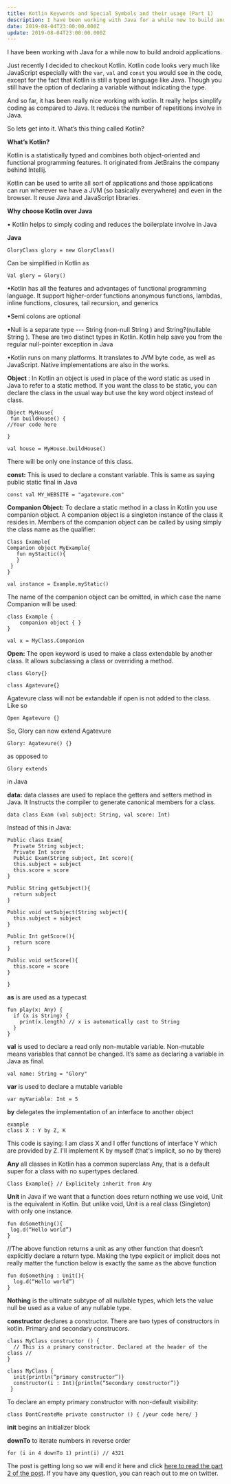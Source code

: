 ```yaml
---
title: Kotlin Keywords and Special Symbols and their usage (Part 1)
description: I have been working with Java for a while now to build android applications. Just recently I decided to checkout Kotlin. 
date: 2019-08-04T23:00:00.000Z
update: 2019-08-04T23:00:00.000Z
---
```

I have been working with Java for a while now to build android applications. 

Just recently I decided to checkout Kotlin. Kotlin code looks very much like JavaScript especially with the `var`, `val` and `const` you would see in the code, except for the fact that Kotlin is still a typed language like Java. Though you still have the option of declaring a variable without indicating the type. 

And so far, it has been really nice working with kotlin. It really helps simplify coding as compared to Java. It reduces the number of repetitions involve in Java.

So lets get into it. What’s this thing called Kotlin?

**What’s Kotlin?**

Kotlin is a statistically typed and combines both object-oriented and functional programming features. It originated from JetBrains the company behind Intellij.

Kotlin can be used to write all sort of applications and those applications can run wherever we have a JVM (so basically everywhere) and even in the browser. It reuse Java and JavaScript libraries. 

**Why choose Kotlin over Java**

•	Kotlin helps to simply coding and reduces the boilerplate involve in Java

**Java**

```
GloryClass glory = new GloryClass()
```

Can be simplified in Kotlin as

```
Val glory = Glory()
```

•Kotlin has all the features and advantages of functional programming language. It support higher-order functions anonymous functions, lambdas, inline functions, closures, tail recursion, and generics

•Semi colons are optional

•Null is a separate type --- String (non-null String ) and String?(nullable String	). These are two distinct types in Kotlin. Kotlin help save you from the regular null-pointer exception in Java

•Kotlin runs on many platforms. It translates to JVM byte code, as well as JavaScript. Native implementations are also in the works.

**Object** : In Kotlin an object is used in place of the word static as used in Java to refer to a static method. If  you want the class to be static, you can declare the class in the usual way but use the key word object instead of class.

```
Object MyHouse{
 fun buildHouse() {
//Your code here

}
```

```
val house = MyHouse.buildHouse()
```

There will be only one instance of this class.

**const:** This is used  to declare  a constant variable. This is same as saying public static final in Java

```
const val MY_WEBSITE = "agatevure.com"
```

**Companion Object:** To declare a static method in a class in Kotlin you use companion object. A companion object is a singleton instance of the class it resides in. Members of the companion object can be called by using simply the class name as the qualifier:

```
Class Example{
Companion object MyExample{
   fun myStactic(){
   }
 }
}
```

```
val instance = Example.myStatic()
```

The name of the companion object can be omitted, in which case the name Companion will be used:

```
class Example {
    companion object { }
}
```

```
val x = MyClass.Companion
```

**Open:** The open keyword is used to make a class extendable by another class. It allows subclassing a class or overriding a method.

```
class Glory{}
```

```
class Agatevure{}
```

Agatevure class will not be extandable if open is not added to the class. Like so

```
Open Agatevure {}
```

So, Glory can now extend Agatevure

```
Glory: Agatevure() {}
```
as opposed to 

```
Glory extends 
``` 
in Java

**data:** data classes are used to replace the getters and setters method in Java. It Instructs the compiler to generate canonical members for a class.

```
data class Exam (val subject: String, val score: Int)
```

Instead of this in Java:

```
Public class Exam{
  Private String subject;
  Private Int score
  Public Exam(String subject, Int score){
  this.subject = subject
  this.score = score
}

Public String getSubject(){
  return subject
}

Public void setSubject(String subject){
  this.subject = subject
}

Public Int getScore(){
  return score
}

Public void setScore(){
  this.score = score
}

}
```

**as**  is are used as a typecast 	

```
fun play(x: Any) {
  if (x is String) {
    print(x.length) // x is automatically cast to String
  }
}
```

**val** is used to declare a read only non-mutable variable. Non-mutable means variables that cannot be changed. It’s same as declaring a variable in Java as final.

```
val name: String = "Glory"
```

**var**  is used to declare a mutable variable

```
var myVariable: Int = 5
```

**by** delegates the implementation of an interface to another object

```
example
class X : Y by Z, K
```

This code is saying: I am class X and I offer functions of interface Y which are provided by Z. I'll implement K by myself (that's implicit, so no by there)

**Any** all classes in Kotlin has a common superclass Any, that is a default super for a class with no supertypes declared.

```
Class Example{} // Explicitely inherit from Any
```

**Unit** in Java if we want that a function does return nothing we use void, Unit is the equivalent in Kotlin. But unlike void, Unit is a real class (Singleton) with only one instance.

```
fun doSomething(){
 log.d(“Hello world”)
}
```

//The above function returns a unit as any other function that doesn’t explicitly declare a return type. Making the type explicit or implicit does not really matter the function below is exactly the same as the above function

```
fun doSomething : Unit(){
  log.d(“Hello world”)
}
```

**Nothing** is the ultimate subtype of all nullable types, which lets the value null be used as a value of any nullable type.

**constructor** declares a constructor. There are two types of constructors in kotlin. Primary and secondary construcors.

```
class MyClass constructor () { 
  // This is a primary constructor. Declared at the header of the class // 
}
```

```
class MyClass { 
  init{println(“primary constructor”)}
  constructor(i : Int){println(“Secondary constructor”)}
 }
```

To declare an empty primary constructor with non-default visibility:

```
class DontCreateMe private constructor () { /your code here/ }
```

**init** begins an initializer block

**downTo** to iterate numbers in reverse order

```
for (i in 4 downTo 1) print(i) // 4321
``` 

The post is getting long so we will end it here and click [here to read the part 2 of the post](https://agatevure.com/blog/kotlin-keywords-and-special-symbols-and-their-usage-part-2). If you have any question, you can reach out to me on twitter.
